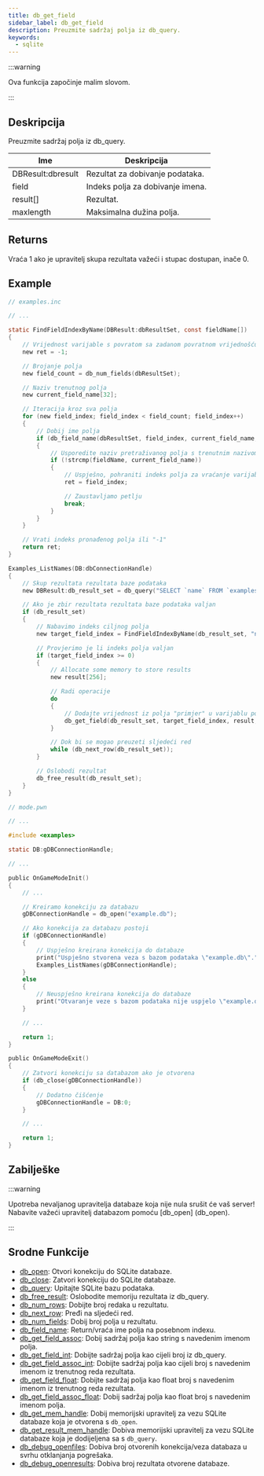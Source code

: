 ```yaml
---
title: db_get_field
sidebar_label: db_get_field
description: Preuzmite sadržaj polja iz db_query.
keywords:
  - sqlite
---
```


:::warning

Ova funkcija započinje malim slovom.

:::

## Deskripcija

Preuzmite sadržaj polja iz db_query.

| Ime               | Deskripcija                      |
| ----------------- | -------------------------------- |
| DBResult:dbresult | Rezultat za dobivanje podataka.  |
| field             | Indeks polja za dobivanje imena. |
| result[]          | Rezultat.                        |
| maxlength         | Maksimalna dužina polja.         |

## Returns

Vraća 1 ako je upravitelj skupa rezultata važeći i stupac dostupan, inače 0.

## Example

```c
// examples.inc

// ...

static FindFieldIndexByName(DBResult:dbResultSet, const fieldName[])
{
    // Vrijednost varijable s povratom sa zadanom povratnom vrijednošću
    new ret = -1;

    // Brojanje polja
    new field_count = db_num_fields(dbResultSet);

    // Naziv trenutnog polja
    new current_field_name[32];

    // Iteracija kroz sva polja
    for (new field_index; field_index < field_count; field_index++)
    {
        // Dobij ime polja
        if (db_field_name(dbResultSet, field_index, current_field_name, sizeof current_field_name))
        {
            // Usporedite naziv pretraživanog polja s trenutnim nazivom polja
            if (!strcmp(fieldName, current_field_name))
            {
                // Uspješno, pohraniti indeks polja za vraćanje varijable vrijednosti
                ret = field_index;

                // Zaustavljamo petlju
                break;
            }
        }
    }

    // Vrati indeks pronađenog polja ili "-1"
    return ret;
}

Examples_ListNames(DB:dbConnectionHandle)
{
    // Skup rezultata rezultata baze podataka
    new DBResult:db_result_set = db_query("SELECT `name` FROM `examples`");

    // Ako je zbir rezultata rezultata baze podataka valjan
    if (db_result_set)
    {
        // Nabavimo indeks ciljnog polja
        new target_field_index = FindFieldIndexByName(db_result_set, "name");

        // Provjerimo je li indeks polja valjan
        if (target_field_index >= 0)
        {
            // Allocate some memory to store results
            new result[256];

            // Radi operacije
            do
            {
                // Dodajte vrijednost iz polja "primjer" u varijablu povratne vrijednosti
                db_get_field(db_result_set, target_field_index, result, sizeof result);
            }

            // Dok bi se mogao preuzeti sljedeći red
            while (db_next_row(db_result_set));
        }

        // Oslobodi rezultat
        db_free_result(db_result_set);
    }
}
```

```c
// mode.pwn

// ...

#include <examples>

static DB:gDBConnectionHandle;

// ...

public OnGameModeInit()
{
    // ...

    // Kreiramo konekciju za databazu
    gDBConnectionHandle = db_open("example.db");

    // Ako konekcija za databazu postoji
    if (gDBConnectionHandle)
    {
        // Uspješno kreirana konekcija do databaze
        print("Uspješno stvorena veza s bazom podataka \"example.db\".");
        Examples_ListNames(gDBConnectionHandle);
    }
    else
    {
        // Neuspješno kreirana konekcija do databaze
        print("Otvaranje veze s bazom podataka nije uspjelo \"example.db\".");
    }

    // ...

    return 1;
}

public OnGameModeExit()
{
    // Zatvori konekciju sa databazom ako je otvorena
    if (db_close(gDBConnectionHandle))
    {
        // Dodatno čišćenje
        gDBConnectionHandle = DB:0;
    }

    // ...

    return 1;
}
```

## Zabilješke

:::warning

Upotreba nevaljanog upravitelja databaze koja nije nula srušit će vaš server! Nabavite važeći upravitelj databazom pomoću [db_open] (db_open).

:::

## Srodne Funkcije

- [db_open](db_open): Otvori konekciju do SQLite databaze.
- [db_close](b_close): Zatvori konekciju do SQLite databaze.
- [db_query](db_query): Upitajte SQLite bazu podataka.
- [db_free_result](db_free_result): Oslobodite memoriju rezultata iz db_query.
- [db_num_rows](db_num_rows): Dobijte broj redaka u rezultatu.
- [db_next_row](db_next_row): Pređi na sljedeći red.
- [db_num_fields](db_num_fields): Dobij broj polja u rezultatu.
- [db_field_name](db_field_name): Return/vraća ime polja na posebnom indexu.
- [db_get_field_assoc](db_get_field_assoc): Dobij sadržaj polja kao string s navedenim imenom polja.
- [db_get_field_int](db_get_field_int): Dobijte sadržaj polja kao cijeli broj iz db_query.
- [db_get_field_assoc_int](db_get_field_assoc_int): Dobijte sadržaj polja kao cijeli broj s navedenim imenom iz trenutnog reda rezultata.
- [db_get_field_float](db_get_field_float): Dobijte sadržaj polja kao float broj s navedenim imenom iz trenutnog reda rezultata.
- [db_get_field_assoc_float](db_get_field_assoc_float): Dobij sadržaj polja kao float broj s navedenim imenom polja.
- [db_get_mem_handle](db_get_mem_handle): Dobij memorijski upravitelj za vezu SQLite databaze koja je otvorena s `db_open`.
- [db_get_result_mem_handle](db_get_result_mem_handle): Dobiva memorijski upravitelj za vezu SQLite databaze koja je dodijeljena sa s `db_query`.
- [db_debug_openfiles](db_debug_openfiles): Dobiva broj otvorenih konekcija/veza databaza u svrhu otklanjanja pogrešaka.
- [db_debug_openresults](db_debug_openresults): Dobiva broj rezultata otvorene databaze.
